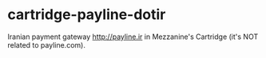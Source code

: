 # cartridge-payline-dotir
Iranian payment gateway  http://payline.ir in Mezzanine's Cartridge (it's NOT related to payline.com).
